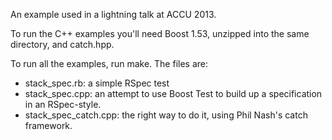 An example used in a lightning talk at ACCU 2013.

To run the C++ examples you'll need Boost 1.53, unzipped into the same
directory, and catch.hpp.

To run all the examples, run make.  The files are:

* stack_spec.rb: a simple RSpec test 
* stack_spec.cpp: an attempt to use
  Boost Test to build up a specification in an RSpec-style.
* stack_spec_catch.cpp: the right way to do it, using Phil Nash's
  catch framework.
